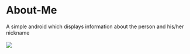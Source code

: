 # About-Me
A simple android which displays information about the person and his/her nickname
<br>
<br>
<img src="https://imgur.com/QADqaJJ">
